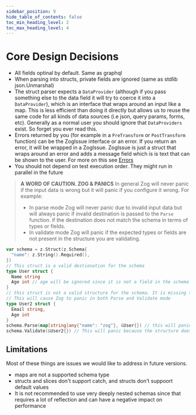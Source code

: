 ```yaml
---
sidebar_position: 9
hide_table_of_contents: false
toc_min_heading_level: 2
toc_max_heading_level: 4
---
```


# Core Design Decisions

- All fields optinal by default. Same as graphql
- When parsing into structs, private fields are ignored (same as stdlib json.Unmarshal)
- The struct parser expects a `DataProvider` (although if you pass something else to the data field it will try to coerce it into a `DataProvider`), which is an interface that wraps around an input like a map. This is less efficient than doing it directly but allows us to reuse the same code for all kinds of data sources (i.e json, query params, forms, etc). Generally as a normal user you should ignore that `DataProviders` exist. So forget you ever read this.
- Errors returned by you (for example in a `PreTransform` or `PostTransform` function) can be the ZogIssue interface or an error. If you return an error, it will be wrapped in a ZogIssue. ZogIssue is just a struct that wraps around an error and adds a message field which is is text that can be shown to the user. For more on this see [Errors](/errors)
- You should not depend on test execution order. They might run in parallel in the future

> **A WORD OF CAUTION. ZOG & PANICS**
> In general Zog will never panic if the input data is wrong but it will panic if you configure it wrong. For example:
> - In parse mode Zog will never panic due to invalid input data but will always panic if invalid destination is passed to the `Parse` function. if the destination does not match the schema in terms of types or fields.
> - In validate mode Zog will panic if the expected types or fields are not present in the structure you are validating.

```go
var schema = z.Struct(z.Schema{
  "name": z.String().Required(),
})
// This struct is a valid destionation for the schema
type User struct {
  Name string
  Age int // age will be ignored since it is not a field in the schema
}
// this struct is not a valid structure for the schema. It is missing the name field.
// This will cause Zog to panic in both Parse and Validate mode
type User2 struct {
  Email string,
  Age int
}
schema.Parse(map[string]any{"name": "zog"}, &User{}) // this will panic even if input data is valid. Because the destination is not a valid structure for the schema
schema.Validate(&User2{}) // This will panic because the structure does not match the schema

```

## Limitations

Most of these things are issues we would like to address in future versions.

- maps are not a supported schema type
- structs and slices don't support catch, and structs don't suppoort default values
- It is not recommended to use very deeply nested schemas since that requires a lot of reflection and can have a negative impact on performance
